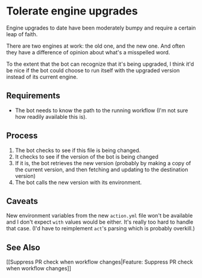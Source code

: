 # Tolerate engine upgrades

Engine upgrades to date have been moderately bumpy and require a certain leap of faith.

There are two engines at work: the old one, and the new one. And often they have a difference of opinion about what's a misspelled word.

To the extent that the bot can recognize that it's being upgraded, I think it'd be nice if the bot could choose to run itself with the upgraded version instead of its current engine.

## Requirements

- The bot needs to know the path to the running workflow (I'm not sure how readily available this is).

## Process

1. The bot checks to see if this file is being changed.
2. It checks to see if the version of the bot is being changed
3. If it is, the bot retrieves the new version (probably by making a copy of the current version, and then fetching and updating to the destination version)
4. The bot calls the new version with its environment.

## Caveats

New environment variables from the new `action.yml` file won't be available and I don't expect `with` values would be either. It's really too hard to handle that case. (I'd have to reimplement `act`'s parsing which is probably overkill.)

## See Also

[[Suppress PR check when workflow changes|Feature: Suppress PR check when workflow changes]]
